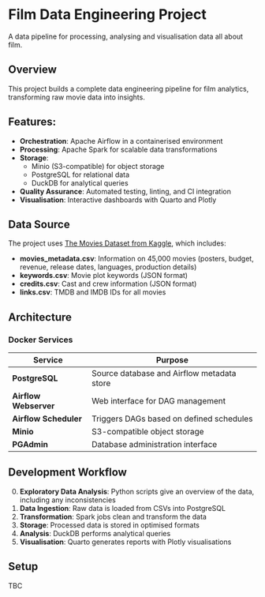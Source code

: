 # Film Data Engineering Project 

A data pipeline for processing, analysing and visualisation data all about film.

## Overview

This project builds a complete data engineering pipeline for film analytics, transforming raw movie data into insights.

## Features:

- **Orchestration**: Apache Airflow in a containerised environment
- **Processing**: Apache Spark for scalable data transformations
- **Storage**:
    - Minio (S3-compatible) for object storage
    - PostgreSQL for relational data
    - DuckDB for analytical queries
- **Quality Assurance**: Automated testing, linting, and CI integration
- **Visualisation**: Interactive dashboards with Quarto and Plotly

## Data Source

The project uses [The Movies Dataset from Kaggle](https://www.kaggle.com/datasets/rounakbanik/the-movies-dataset), which includes:

- **movies_metadata.csv**: Information on 45,000 movies (posters, budget, revenue, release dates, languages, production details)
- **keywords.csv**: Movie plot keywords (JSON format)
- **credits.csv**: Cast and crew information (JSON format)
- **links.csv**: TMDB and IMDB IDs for all movies

## Architecture

### Docker Services

| Service               | Purpose                                    |
| --------------------- | ------------------------------------------ |
| **PostgreSQL**        | Source database and Airflow metadata store |
| **Airflow Webserver** | Web interface for DAG management           |
| **Airflow Scheduler** | Triggers DAGs based on defined schedules   |
| **Minio**             | S3-compatible object storage               |
| **PGAdmin**           | Database administration interface          |

## Development Workflow

0. **Exploratory Data Analysis**: Python scripts give an overview of the data, including any inconsistencies
1. **Data Ingestion**: Raw data is loaded from CSVs into PostgreSQL
2. **Transformation**: Spark jobs clean and transform the data
3. **Storage**: Processed data is stored in optimised formats
4. **Analysis**: DuckDB performs analytical queries
5. **Visualisation**: Quarto generates reports with Plotly visualisations

## Setup

TBC
